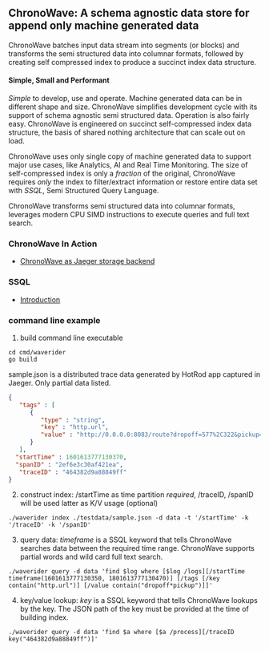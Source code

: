 ## ChronoWave: A schema agnostic data store for append only machine generated data

ChronoWave batches input data stream into segments (or blocks) and transforms the semi structured data into columnar formats, followed by creating self compressed index to produce a succinct index data structure. 

#### Simple, Small and Performant

*Simple* to develop, use and operate. Machine generated data can be in different shape and size. ChronoWave simplifies development cycle with its support of schema agnostic semi structured data. Operation is also fairly easy. ChronoWave is engineered on succinct self-compressed index data structure, the basis of shared nothing architecture that can scale out on load.

ChronoWave uses only single copy of machine generated data to support major use cases, like Analytics, AI and Real Time Monitoring. The size of self-compressed index is only a *fraction* of the original, ChronoWave requires *only* the index to filter/extract information or restore entire data set with *SSQL*, Semi Structured Query Language.

ChronoWave transforms semi structured data into columnar formats, leverages modern CPU SIMD instructions to execute queries and full text search.

### ChronoWave In Action
   * [ChronoWave as Jaeger storage backend](https://github.com/chronowave/opentelemetry)
   
### SSQL
   * [Introduction](https://github.com/chronowave/chronowave/wiki/Semi-Structured-Query-Language)

### command line example

1. build command line executable
```shell script
cd cmd/waverider
go build
```

sample.json is a distributed trace data generated by HotRod app captured in Jaeger. Only partial data listed. 

```json
{
   "tags" : [
      {
         "type" : "string",
         "key" : "http.url",
         "value" : "http://0.0.0.0:8083/route?dropoff=577%2C322&pickup=516%2C208"
      }
   ],
  "startTime" : 1601613777130370,
  "spanID" : "2ef6e3c30af421ea",
   "traceID" : "464382d9a88849ff"
}
```

2. construct index: /startTime as time partition *required*, /traceID, /spanID will be used latter as K/V usage (optional)
```shell script
./waverider index ./testdata/sample.json -d data -t '/startTime' -k '/traceID' -k '/spanID'
```

3. query data: *timeframe* is a SSQL keyword that tells ChronoWave searches data between the required time range.
ChronoWave supports partial words and wild card full text search.
```shell script
./waverider query -d data 'find $log where [$log /logs][/startTime timeframe(1601613777130350, 1801613777130470)] [/tags [/key contain("http.url")] [/value contain("dropoff*pickup")]]'
```

4. key/value lookup: *key* is a SSQL keyword that tells ChronoWave lookups by the key. The JSON path of the key must be provided at the time of building index.
```shell script
./waverider query -d data 'find $a where [$a /process][/traceID key("464382d9a88849ff")]'
```
